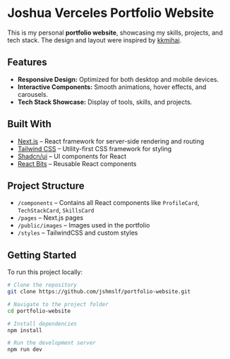 # Joshua Verceles Portfolio Website

This is my personal **portfolio website**, showcasing my skills, projects, and tech stack. The design and layout were inspired by [kkmihai](https://github.com/kkmihai).

## Features

- **Responsive Design:** Optimized for both desktop and mobile devices.  
- **Interactive Components:** Smooth animations, hover effects, and carousels.  
- **Tech Stack Showcase:** Display of tools, skills, and projects.  

## Built With

- [Next.js](https://nextjs.org/) – React framework for server-side rendering and routing  
- [Tailwind CSS](https://tailwindcss.com/) – Utility-first CSS framework for styling  
- [Shadcn/ui](https://shadcn.dev/) – UI components for React  
- [React Bits](https://reactbits.dev/) – Reusable React components  

## Project Structure

- `/components` – Contains all React components like `ProfileCard`, `TechStackCard`, `SkillsCard`  
- `/pages` – Next.js pages  
- `/public/images` – Images used in the portfolio  
- `/styles` – TailwindCSS and custom styles  

## Getting Started

To run this project locally:

```bash
# Clone the repository
git clone https://github.com/jshmslf/portfolio-website.git

# Navigate to the project folder
cd portfolio-website

# Install dependencies
npm install

# Run the development server
npm run dev
